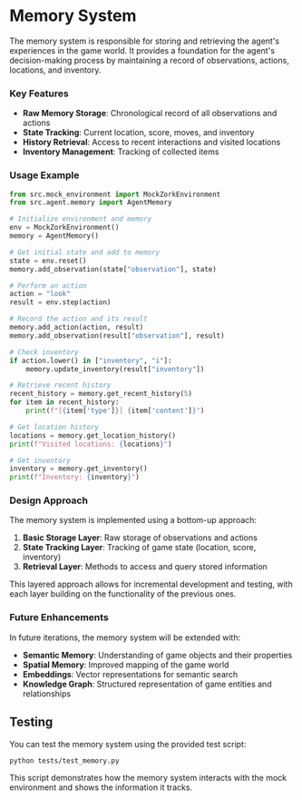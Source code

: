 # Memory System

The memory system is responsible for storing and retrieving the agent's experiences in the game world. It provides a foundation for the agent's decision-making process by maintaining a record of observations, actions, locations, and inventory.

### Key Features

- **Raw Memory Storage**: Chronological record of all observations and actions
- **State Tracking**: Current location, score, moves, and inventory
- **History Retrieval**: Access to recent interactions and visited locations
- **Inventory Management**: Tracking of collected items

### Usage Example

```python
from src.mock_environment import MockZorkEnvironment
from src.agent.memory import AgentMemory

# Initialize environment and memory
env = MockZorkEnvironment()
memory = AgentMemory()

# Get initial state and add to memory
state = env.reset()
memory.add_observation(state["observation"], state)

# Perform an action
action = "look"
result = env.step(action)

# Record the action and its result
memory.add_action(action, result)
memory.add_observation(result["observation"], result)

# Check inventory
if action.lower() in ["inventory", "i"]:
    memory.update_inventory(result["inventory"])

# Retrieve recent history
recent_history = memory.get_recent_history(5)
for item in recent_history:
    print(f"[{item['type']}] {item['content']}")

# Get location history
locations = memory.get_location_history()
print(f"Visited locations: {locations}")

# Get inventory
inventory = memory.get_inventory()
print(f"Inventory: {inventory}")
```

### Design Approach

The memory system is implemented using a bottom-up approach:

1. **Basic Storage Layer**: Raw storage of observations and actions
2. **State Tracking Layer**: Tracking of game state (location, score, inventory)
3. **Retrieval Layer**: Methods to access and query stored information

This layered approach allows for incremental development and testing, with each layer building on the functionality of the previous ones.

### Future Enhancements

In future iterations, the memory system will be extended with:

- **Semantic Memory**: Understanding of game objects and their properties
- **Spatial Memory**: Improved mapping of the game world
- **Embeddings**: Vector representations for semantic search
- **Knowledge Graph**: Structured representation of game entities and relationships

## Testing

You can test the memory system using the provided test script:

```
python tests/test_memory.py
```

This script demonstrates how the memory system interacts with the mock environment and shows the information it tracks.
